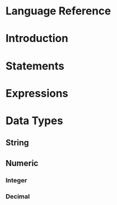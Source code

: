 # Language Reference 

# Introduction

# Statements

# Expressions

# Data Types

## String

## Numeric

### Integer

### Decimal



